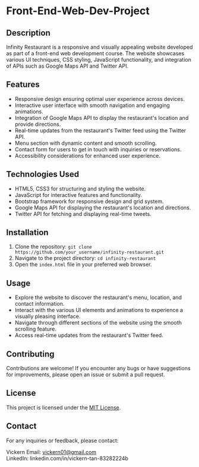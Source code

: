 # Front-End-Web-Dev-Project

## Description

Infinity Restaurant is a responsive and visually appealing website developed as part of a front-end web development course. The website showcases various UI techniques, CSS styling, JavaScript functionality, and integration of APIs such as Google Maps API and Twitter API.

## Features

- Responsive design ensuring optimal user experience across devices.
- Interactive user interface with smooth navigation and engaging animations.
- Integration of Google Maps API to display the restaurant's location and provide directions.
- Real-time updates from the restaurant's Twitter feed using the Twitter API.
- Menu section with dynamic content and smooth scrolling.
- Contact form for users to get in touch with inquiries or reservations.
- Accessibility considerations for enhanced user experience.

## Technologies Used

- HTML5, CSS3 for structuring and styling the website.
- JavaScript for interactive features and functionality.
- Bootstrap framework for responsive design and grid system.
- Google Maps API for displaying the restaurant's location and directions.
- Twitter API for fetching and displaying real-time tweets.

## Installation

1. Clone the repository: `git clone https://github.com/your_username/infinity-restaurant.git`
2. Navigate to the project directory: `cd infinity-restaurant`
3. Open the `index.html` file in your preferred web browser.

## Usage

- Explore the website to discover the restaurant's menu, location, and contact information.
- Interact with the various UI elements and animations to experience a visually pleasing interface.
- Navigate through different sections of the website using the smooth scrolling feature.
- Access real-time updates from the restaurant's Twitter feed.

## Contributing

Contributions are welcome! If you encounter any bugs or have suggestions for improvements, please open an issue or submit a pull request.

## License

This project is licensed under the [MIT License](LICENSE).

## Contact

For any inquiries or feedback, please contact:

Vickern 
Email: vickern01@gmail.com  
LinkedIn: linkedin.com/in/vickern-tan-83282224b
